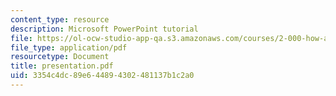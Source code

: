 ```yaml
---
content_type: resource
description: Microsoft PowerPoint tutorial
file: https://ol-ocw-studio-app-qa.s3.amazonaws.com/courses/2-000-how-and-why-machines-work-spring-2002/3354c4dc89e644894302481137b1c2a0_presentation.pdf
file_type: application/pdf
resourcetype: Document
title: presentation.pdf
uid: 3354c4dc-89e6-4489-4302-481137b1c2a0
---
```

